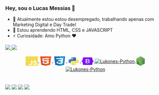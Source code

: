 ### Hey, sou o Lucas Messias 👋

- 🔭 Atualmente estou estou desempregado, trabalhando apenas com Marketing Digital e Day Trade!
- 🌱 Estou aprendendo HTML, CSS e JAVASCRIPT
- ⚡ Curiosidade: Amo Python ❤

<div>
  <a align="center" href="https://github.com/lukones">
  <img height="165em" src="https://github-readme-stats.vercel.app/api?username=Lukones&show_icons=true&include_all_commits=true&count_private=true&hide_border=false&theme=tokyonight"/>
  <img height="165em" src="https://github-readme-stats.vercel.app/api/top-langs/?username=Lukones&layout=compact&custom_title=Most%20used%20languages&langs_count=10&include_all_commits=true&hide_progress=true&hide_border=false&theme=tokyonight"/>

</div>

<div align="center" style="display: inline_block"><br>
  
  <img align="center" alt="Lukones-Js" height="30" width="40" src="https://raw.githubusercontent.com/devicons/devicon/master/icons/javascript/javascript-plain.svg">
  <img align="center" alt="Lukones-HTML" height="30" width="40" src="https://raw.githubusercontent.com/devicons/devicon/master/icons/html5/html5-original.svg">
  <img align="center" alt="Lukones-CSS" height="30" width="40" src="https://raw.githubusercontent.com/devicons/devicon/master/icons/css3/css3-original.svg">
  <img align="center" alt="Lukones-Python" height="30" width="40" src="https://raw.githubusercontent.com/devicons/devicon/master/icons/python/python-original.svg">
  <img align="center" alt="Lukones-Python" height="30" width="40" src="https://raw.githubusercontent.com/devicons/devicon/1119b9f84c0290e0f0b38982099a2bd027a48bf1/icons/bootstrap/bootstrap-original.svg">
  <img align="center" alt="Lukones-Python" height="30" width="40" src="https://cdn.icon-icons.com/icons2/2415/PNG/512/jquery_plain_wordmark_logo_icon_146445.png">
  <img align="center" alt="Lukones-Python" height="30" width="30" src="https://raw.githubusercontent.com/github/explore/80688e429a7d4ef2fca1e82350fe8e3517d3494d/topics/nodejs/nodejs.png">
  <img align="center" alt="Lukones-Python" height="30" width="30" src="https://www.mementotech.in/nodejs-development-company-rajkot.html">
  
</div>
  
  
# 
  
  
<div> 
  <a href="https://www.youtube.com/channel/UCjkWRzEIHtxvTpRaIB0W9FQ" target="_blank"><img src="https://img.shields.io/badge/YouTube-FF0000?style=for-the-badge&logo=youtube&logoColor=white" target="_blank"></a>
  <a href="https://instagram.com/lukonnes" target="_blank"><img src="https://img.shields.io/badge/-Instagram-%23E4405F?style=for-the-badge&logo=instagram&logoColor=white" target="_blank"></a>
  <a href = "mailto:lucasmessiasfb@gmail.com"><img src="https://img.shields.io/badge/-Gmail-%23333?style=for-the-badge&logo=gmail&logoColor=white" target="_blank"></a>
  <a href="https://www.linkedin.com/in/lukonnes" target="_blank"><img src="https://img.shields.io/badge/-LinkedIn-%230077B5?style=for-the-badge&logo=linkedin&logoColor=white" target="_blank"></a>
</div>
